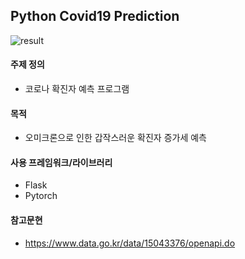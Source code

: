 ## Python Covid19 Prediction
![result](https://user-images.githubusercontent.com/81554090/170277655-084004b4-69b9-4f26-aa4f-887244f7394c.png)
#### 주제 정의
- 코로나 확진자 예측 프로그램
#### 목적
- 오미크론으로 인한 갑작스러운 확진자 증가세 예측
#### 사용 프레임워크/라이브러리
- Flask
- Pytorch
#### 참고문현
- https://www.data.go.kr/data/15043376/openapi.do
